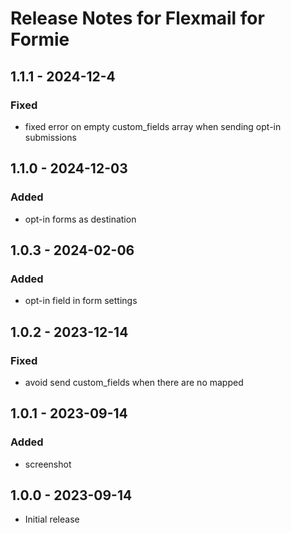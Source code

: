 # Release Notes for Flexmail for Formie

## 1.1.1 - 2024-12-4

### Fixed
- fixed error on empty custom_fields array when sending opt-in submissions

## 1.1.0 - 2024-12-03

### Added
- opt-in forms as destination

## 1.0.3 - 2024-02-06

### Added
- opt-in field in form settings

## 1.0.2 - 2023-12-14

### Fixed
- avoid send custom_fields when there are no mapped

## 1.0.1 - 2023-09-14

### Added
- screenshot

## 1.0.0 - 2023-09-14
- Initial release
